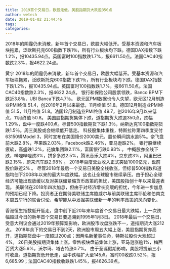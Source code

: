 ```yaml
---
title: 2019首个交易日，欧股走低，美股指期货大跌逾350点
author: wetech
date: 2019-01-02 21:44:46
tags: 
categories: 
---
```

2018年的阴霾仍未消散，新年首个交易日，欧股大幅低开。受基本资源和汽车板块拖累，泛欧斯托克600指数下跌1％，所有行业板块均下跌。德国DAX指数下跌1.2%，报10435.94点。英国富时100指数跌1.7%，报6611.50点。法国CAC40指数跌2.3%，报4622.24点。
<!-- more -->
黄宇
2018年的阴霾仍未消散，新年首个交易日，欧股大幅低开。受基本资源和汽车板块拖累，泛欧斯托克600指数下跌1％，所有行业板块均下跌。德国DAX指数下跌1.2%，报10435.94点。英国富时100指数跌1.7%，报6611.50点。法国CAC40指数跌2.3%，报4622.24点。
银行和保险公司股票领跌，Banco BPM下跌近3.8％，UBI Banca下跌4.7％。
欧元区PMI数据也令人失望，欧元区12月制造业PMI终值 51.4，创2016年2月以来最低，11月终值 51.8。德国12月制造业PMI终值 51.5，11月终值 51.8。法国12月制造业PMI终值 49.7，创2016年9月以来低点，11月终值 50.8。
美国股指期货集体下跌，道指期货大跌逾350点，跌幅1.29%，盘中一度跌400点。标普500指数期货下跌1.3％，纳斯达克100指数期货跌1.5％。周三美股或会继续低开低走。
科技股集体重挫，特斯拉称第四季度交付63150辆Model 3，同时宣布在美国降价2000美元，股价瞬间跳水逾5%。奈飞盘前大跌2.8%，苹果跌2.03%，Facebook跌2.46%，亚马逊跌2%。
银行股继续疲软，高盛跌1.2%，花旗集团跌2.11%，富国银行跌0.93% 。
中概股亦全线下跌，哔哩哔哩跌3%，拼多多跌2.5%，腾讯音乐大跌4%，京东跌3%，阿里巴巴跌2.15%，蔚来汽车跌2.98% 。 2018年百度营业收入正式突破1000亿元，盘前股价跌近2% 。
尽管2018年最后一个交易日美股全线收涨，但标普500指数和道指均创下2008年以来的最大年度跌幅。这也让全球股市继续承压。由于担心全球经济可能出现放缓以及对美联储紧缩货币政策的担忧，美国股指创十年以来最差表现。
美联储在2018年四次加息，但由于对经济增长变缓的担忧，今年进一步加息的预期已经下降。投资者正在期待美联储主席鲍威尔与前美联储主席耶伦和伯南克本周五举行的联合讨论，希望能从中发掘美联储新一年的利率政策的风向变化。
 
 
香港恒生指数低开低走，盘中创下近20年来年度首个交易日最大跌幅，上一次跌幅超过今日的新年首个交易日要追溯到1995年1月3日。
2018年最后一个交易日，受意大利议会通过2019年预算案影响，欧洲股市收盘涨跌不一，道指期货大涨212点。
2018年余下的交易日不到2天，欧洲股市周五大幅上涨，美股指期货亦高开，道指期货盘中一度超过200点；因两名新董事任命，特斯拉股价大涨超过4%。
26日美股指期货集体上涨。零售板块盘前集体上涨，亚马逊涨逾1%，梅西百货大涨5.6%，沃尔玛、塔吉特涨0.7%。
由于圣诞假期影响，美股将提前三小时收盘。道指期货低开低走，盘中跌幅扩大至145点。富时00收跌0.52%，报6,685.99；法国CAC40指数收跌跌1.45%，报4626.39点。
